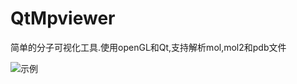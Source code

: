 # QtMpviewer
简单的分子可视化工具.使用openGL和Qt,支持解析mol,mol2和pdb文件

![示例](https://raw.github.com/yourName/repositpry/master/yourprojectName/img-folder/test.jpg)
